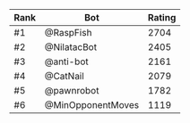 Rank|Bot|Rating
---|---|---
#1|@RaspFish|2704
#2|@NilatacBot|2405
#3|@anti-bot|2161
#4|@CatNail|2079
#5|@pawnrobot|1782
#6|@MinOpponentMoves|1119
